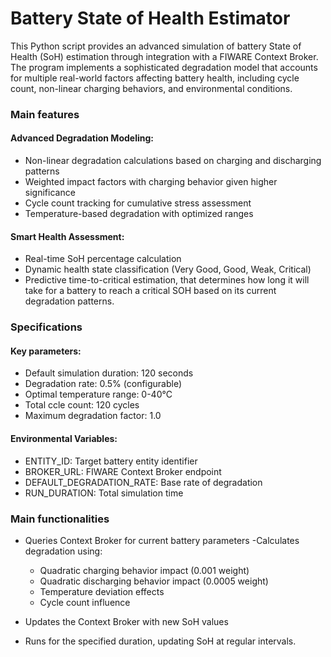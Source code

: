 # Battery State of Health Estimator

This Python script provides an advanced simulation of battery State of Health (SoH) estimation through integration with a FIWARE Context Broker. The program implements a sophisticated degradation model that accounts for multiple real-world factors affecting battery health, including cycle count, non-linear charging behaviors, and environmental conditions.

### Main features

#### Advanced Degradation Modeling:
- Non-linear degradation calculations based on charging and discharging patterns
- Weighted impact factors with charging behavior given higher significance
- Cycle count tracking for cumulative stress assessment
- Temperature-based degradation with optimized ranges

#### Smart Health Assessment:
- Real-time SoH percentage calculation
- Dynamic health state classification (Very Good, Good, Weak, Critical)
- Predictive time-to-critical estimation, that determines how long it will take for a battery to reach a critical SOH based on its current degradation patterns. 

### Specifications

#### Key parameters:
- Default simulation duration: 120 seconds
- Degradation rate: 0.5% (configurable)
- Optimal temperature range: 0-40°C
- Total ccle count: 120 cycles
- Maximum degradation factor: 1.0

#### Environmental Variables:
- ENTITY_ID: Target battery entity identifier
- BROKER_URL: FIWARE Context Broker endpoint
- DEFAULT_DEGRADATION_RATE: Base rate of degradation
- RUN_DURATION: Total simulation time

### Main functionalities
- Queries Context Broker for current battery parameters
-Calculates degradation using:
    - Quadratic charging behavior impact (0.001 weight)
    - Quadratic discharging behavior impact (0.0005 weight)
    - Temperature deviation effects
    - Cycle count influence

- Updates the Context Broker with new SoH values
- Runs for the specified duration, updating SoH at regular intervals.
